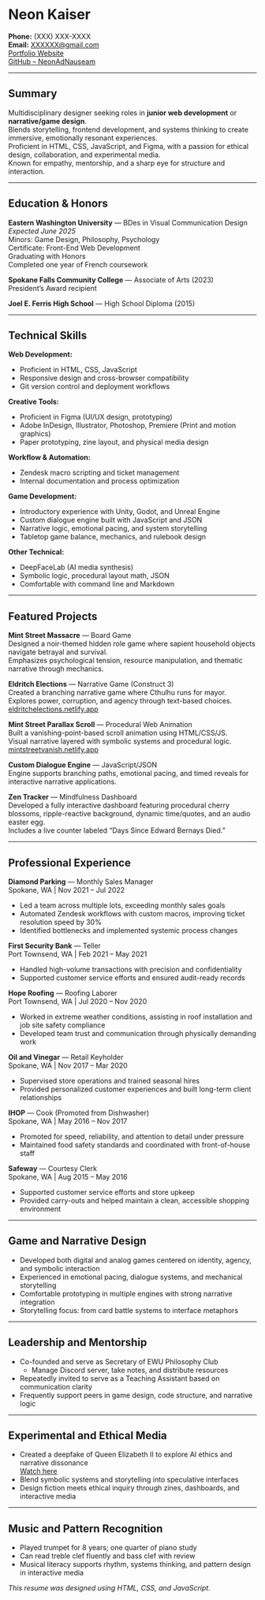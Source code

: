 # Neon Kaiser

**Phone:** (XXX) XXX-XXXX  
**Email:** XXXXXX@gmail.com  
[Portfolio Website](https://bajablast.site)  
[GitHub – NeonAdNauseam](https://github.com/NeonAdNauseam)  

---

## Summary

Multidisciplinary designer seeking roles in **junior web development** or **narrative/game design**.  
Blends storytelling, frontend development, and systems thinking to create immersive, emotionally resonant experiences.  
Proficient in HTML, CSS, JavaScript, and Figma, with a passion for ethical design, collaboration, and experimental media.  
Known for empathy, mentorship, and a sharp eye for structure and interaction.

---

## Education & Honors

**Eastern Washington University** — BDes in Visual Communication Design  
*Expected June 2025*  
Minors: Game Design, Philosophy, Psychology  
Certificate: Front-End Web Development  
Graduating with Honors  
Completed one year of French coursework

**Spokane Falls Community College** — Associate of Arts (2023)  
President’s Award recipient

**Joel E. Ferris High School** — High School Diploma (2015)

---

## Technical Skills

**Web Development:**  
- Proficient in HTML, CSS, JavaScript  
- Responsive design and cross-browser compatibility  
- Git version control and deployment workflows  

**Creative Tools:**  
- Proficient in Figma (UI/UX design, prototyping)  
- Adobe InDesign, Illustrator, Photoshop, Premiere (Print and motion graphics)  
- Paper prototyping, zine layout, and physical media design  

**Workflow & Automation:**  
- Zendesk macro scripting and ticket management  
- Internal documentation and process optimization  

**Game Development:**  
- Introductory experience with Unity, Godot, and Unreal Engine  
- Custom dialogue engine built with JavaScript and JSON  
- Narrative logic, emotional pacing, and system storytelling  
- Tabletop game balance, mechanics, and rulebook design  

**Other Technical:**  
- DeepFaceLab (AI media synthesis)  
- Symbolic logic, procedural layout math, JSON  
- Comfortable with command line and Markdown  

---

## Featured Projects

**Mint Street Massacre** — Board Game  
Designed a noir-themed hidden role game where sapient household objects navigate betrayal and survival.  
Emphasizes psychological tension, resource manipulation, and thematic narrative through mechanics.

**Eldritch Elections** — Narrative Game (Construct 3)  
Created a branching narrative game where Cthulhu runs for mayor.  
Explores power, corruption, and agency through text-based choices.  
[eldritchelections.netlify.app](https://eldritchelections.netlify.app)

**Mint Street Parallax Scroll** — Procedural Web Animation  
Built a vanishing-point-based scroll animation using HTML/CSS/JS.  
Visual narrative layered with symbolic systems and procedural logic.  
[mintstreetvanish.netlify.app](https://mintstreetvanish.netlify.app)

**Custom Dialogue Engine** — JavaScript/JSON  
Engine supports branching paths, emotional pacing, and timed reveals for interactive narrative applications.

**Zen Tracker** — Mindfulness Dashboard  
Developed a fully interactive dashboard featuring procedural cherry blossoms, ripple-reactive background, dynamic time/quotes, and an audio easter egg.  
Includes a live counter labeled “Days Since Edward Bernays Died.”

---

## Professional Experience

**Diamond Parking** — Monthly Sales Manager  
Spokane, WA | Nov 2021 – Jul 2022  
- Led a team across multiple lots, exceeding monthly sales goals  
- Automated Zendesk workflows with custom macros, improving ticket resolution speed by 30%  
- Identified bottlenecks and implemented systemic process changes  

**First Security Bank** — Teller  
Port Townsend, WA | Feb 2021 – May 2021  
- Handled high-volume transactions with precision and confidentiality  
- Supported customer service efforts and ensured audit-ready records  

**Hope Roofing** — Roofing Laborer  
Port Townsend, WA | Jul 2020 – Nov 2020  
- Worked in extreme weather conditions, assisting in roof installation and job site safety compliance  
- Developed team trust and communication through physically demanding work

**Oil and Vinegar** — Retail Keyholder  
Spokane, WA | Nov 2017 – Mar 2020  
- Supervised store operations and trained seasonal hires  
- Provided personalized customer experiences and built long-term client relationships  

**IHOP** — Cook (Promoted from Dishwasher)  
Spokane, WA | May 2016 – Nov 2017  
- Promoted for speed, reliability, and attention to detail under pressure  
- Maintained food safety standards and coordinated with front-of-house staff

**Safeway** — Courtesy Clerk  
Spokane, WA | Aug 2015 – May 2016  
- Supported customer service efforts and store upkeep  
- Provided carry-outs and helped maintain a clean, accessible shopping environment  

---

## Game and Narrative Design

- Developed both digital and analog games centered on identity, agency, and symbolic interaction  
- Experienced in emotional pacing, dialogue systems, and mechanical storytelling  
- Comfortable prototyping in multiple engines with strong narrative integration  
- Storytelling focus: from card battle systems to interface metaphors  

---

## Leadership and Mentorship

- Co-founded and serve as Secretary of EWU Philosophy Club  
  - Manage Discord server, take notes, and distribute resources  
- Repeatedly invited to serve as a Teaching Assistant based on communication clarity  
- Frequently support peers in game design, code structure, and narrative logic

---

## Experimental and Ethical Media

- Created a deepfake of Queen Elizabeth II to explore AI ethics and narrative dissonance  
  [Watch here](https://www.youtube.com/watch?v=swO7Cup2ag4&t=114s)  
- Blend symbolic systems and storytelling into speculative interfaces  
- Design fiction meets ethical inquiry through zines, dashboards, and interactive media

---

## Music and Pattern Recognition

- Played trumpet for 8 years; one quarter of piano study  
- Can read treble clef fluently and bass clef with review  
- Musical literacy supports rhythm, systems thinking, and pattern design in interactive media

_This resume was designed using HTML, CSS, and JavaScript._

